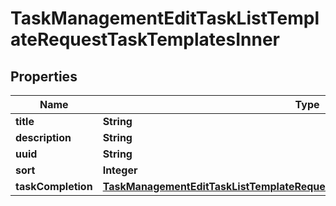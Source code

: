 

# TaskManagementEditTaskListTemplateRequestTaskTemplatesInner


## Properties

| Name | Type | Description | Notes |
|------------ | ------------- | ------------- | -------------|
|**title** | **String** |  |  |
|**description** | **String** |  |  |
|**uuid** | **String** |  |  [optional] |
|**sort** | **Integer** |  |  [optional] |
|**taskCompletion** | [**TaskManagementEditTaskListTemplateRequestTaskTemplatesInnerTaskCompletion**](TaskManagementEditTaskListTemplateRequestTaskTemplatesInnerTaskCompletion.md) |  |  [optional] |



